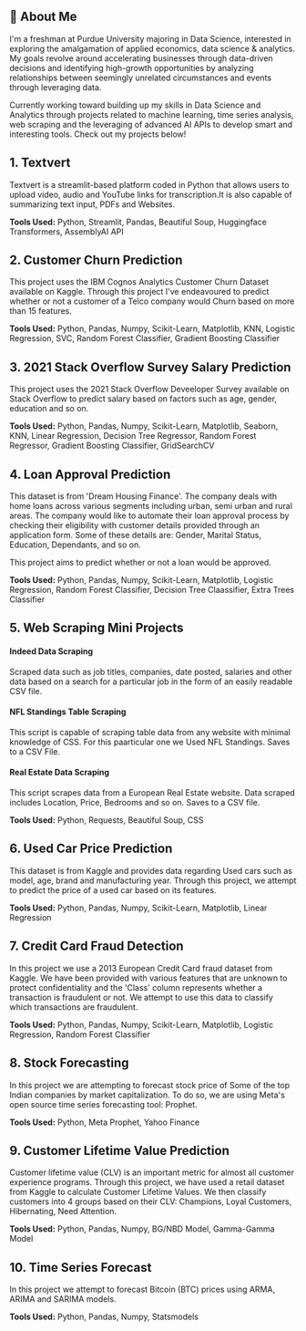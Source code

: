 
## 🚀 About Me
I'm a freshman at Purdue University majoring in Data Science, interested in exploring the amalgamation of applied economics, data science & analytics. My goals revolve around accelerating businesses through data-driven decisions and identifying high-growth opportunities by analyzing relationships between seemingly unrelated circumstances and events through leveraging data.

Currently working toward building up my skills in Data Science and Analytics through projects related to machine learning, time series analysis, web scraping and the leveraging of advanced AI APIs to develop smart and interesting tools. Check out my projects below!


## 1. Textvert

Textvert is a streamlit-based platform coded in Python that 
allows users to upload video, audio and YouTube links for 
transcription.It is also capable of summarizing 
text input, PDFs and Websites.

**Tools Used:** Python, Streamlit, Pandas, Beautiful Soup, 
Huggingface Transformers, AssemblyAI API

## 2. Customer Churn Prediction

This project uses the IBM Cognos Analytics Customer Churn 
Dataset available on Kaggle. Through this project I've
endeavoured to predict whether or not a customer of a Telco
company would Churn based on more than 15 features.

**Tools Used:** Python, Pandas, Numpy, Scikit-Learn, Matplotlib,
KNN, Logistic Regression, SVC, Random Forest Classifier, 
Gradient Boosting Classifier

## 3. 2021 Stack Overflow Survey Salary Prediction

This project uses the 2021 Stack Overflow Deveeloper Survey 
available on Stack Overflow to predict salary based on factors
such as age, gender, education and so on.

**Tools Used:** Python, Pandas, Numpy, Scikit-Learn, Matplotlib,
Seaborn, KNN, Linear Regression, Decision Tree Regressor, 
Random Forest Regressor, Gradient Boosting Classifier, GridSearchCV

## 4. Loan Approval Prediction

This dataset is from 'Dream Housing Finance'. The company deals with home loans across various segments including urban, semi urban and rural areas. The company would like to automate their loan approval process by checking their eligibility with customer details provided through an application form. Some of these details are: Gender, Marital Status, Education, Dependants, and so on.

This project aims to predict whether or not a loan would be approved.

**Tools Used:** Python, Pandas, Numpy, Scikit-Learn, Matplotlib,
Logistic Regression, Random Forest Classifier, Decision Tree Claassifier, 
Extra Trees Classifier

## 5. Web Scraping Mini Projects

#### Indeed Data Scraping
Scraped data such as job titles, companies, date posted, salaries and
other data based on a search for a particular job in the form of
an easily readable CSV file.

#### NFL Standings Table Scraping
This script is capable of scraping table data from any website
with minimal knowledge of CSS. For this paarticular one we Used
NFL Standings. Saves to a CSV File.

#### Real Estate Data Scraping
This script scrapes data from a European Real Estate website. 
Data scraped includes Location, Price, Bedrooms and so on. Saves
to a CSV file.

**Tools Used:** Python, Requests, Beautiful Soup, CSS

## 6. Used Car Price Prediction

This dataset is from Kaggle and provides data regarding Used
cars such as model, age, brand and manufacturing year. Through
this project, we attempt to predict the price of a used car
based on its features.

**Tools Used:** Python, Pandas, Numpy, Scikit-Learn, Matplotlib,
Linear Regression

## 7. Credit Card Fraud Detection

In this project we use a 2013 European Credit Card fraud dataset
from Kaggle. We have been provided with various features that
are unknown to protect confidentiality and the 'Class' column represents
whether a transaction is fraudulent or not. We attempt to use
this data to classify which transactions are fraudulent.

**Tools Used:** Python, Pandas, Numpy, Scikit-Learn, Matplotlib,
Logistic Regression, Random Forest Classifier

## 8. Stock Forecasting

In this project we are attempting to forecast stock price of Some
of the top Indian companies by market capitalization. To do so, 
we are using Meta's open source time series forecasting tool: Prophet.

**Tools Used:** Python, Meta Prophet, Yahoo Finance

## 9. Customer Lifetime Value Prediction

Customer lifetime value (CLV) is an important metric for almost all
customer experience programs. Through this project, we have used
a retail dataset from Kaggle to calculate Customer Lifetime
Values. We then classify customers into 4 groups based on their CLV:
Champions, Loyal Customers, Hibernating, Need Attention.

**Tools Used:** Python, Pandas, Numpy, BG/NBD Model, Gamma-Gamma Model

## 10. Time Series Forecast

In this project we attempt to forecast Bitcoin (BTC) prices using 
ARMA, ARIMA and SARIMA models.

**Tools Used:** Python, Pandas, Numpy, Statsmodels

